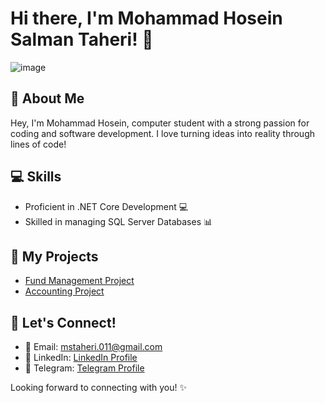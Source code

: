 # Hi there, I'm Mohammad Hosein Salman Taheri! 👋

![image](https://github.com/Mstaheri/Mstaheri/assets/134209206/ec2fb1cc-d74f-49f2-b0aa-ad04418d15cf)

## 🚀 About Me
Hey, I'm Mohammad Hosein, computer student with a strong passion for coding and software development. I love turning ideas into reality through lines of code!

## 💻 Skills
- Proficient in .NET Core Development 💻
- Skilled in managing SQL Server Databases 📊

## 🌟 My Projects
- [Fund Management Project](https://github.com/Mstaheri/Fund-Management)
- [Accounting Project](https://github.com/Mstaheri/Proje-Hesabdari)

## 🤝 Let's Connect!
- 📧 Email: mstaheri.011@gmail.com
- 💼 LinkedIn: [LinkedIn Profile](https://www.linkedin.com/in/mohammad-hosein-salman-taheri-b222b628a/)
- 📱 Telegram: [Telegram Profile](https://t.me/Mstaheri_01)

Looking forward to connecting with you! ✨
